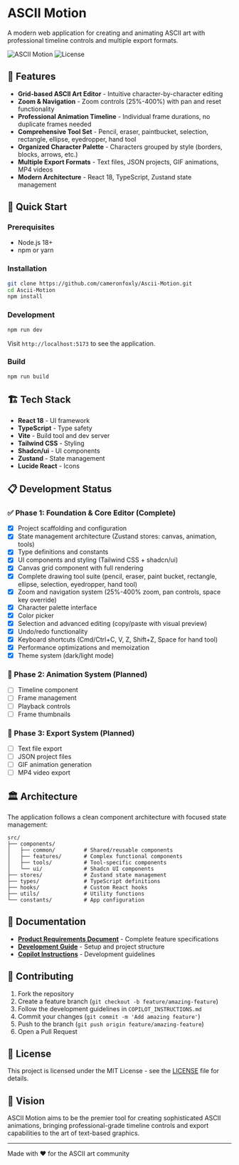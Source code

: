 # ASCII Motion

A modern web application for creating and animating ASCII art with professional timeline controls and multiple export formats.

![ASCII Motion](https://img.shields.io/badge/status-in%20development-yellow)
![License](https://img.shields.io/badge/license-MIT-blue)

## 🎨 Features

- **Grid-based ASCII Art Editor** - Intuitive character-by-character editing
- **Zoom & Navigation** - Zoom controls (25%-400%) with pan and reset functionality
- **Professional Animation Timeline** - Individual frame durations, no duplicate frames needed
- **Comprehensive Tool Set** - Pencil, eraser, paintbucket, selection, rectangle, ellipse, eyedropper, hand tool
- **Organized Character Palette** - Characters grouped by style (borders, blocks, arrows, etc.)
- **Multiple Export Formats** - Text files, JSON projects, GIF animations, MP4 videos
- **Modern Architecture** - React 18, TypeScript, Zustand state management

## 🚀 Quick Start

### Prerequisites
- Node.js 18+
- npm or yarn

### Installation
```bash
git clone https://github.com/cameronfoxly/Ascii-Motion.git
cd Ascii-Motion
npm install
```

### Development
```bash
npm run dev
```

Visit `http://localhost:5173` to see the application.

### Build
```bash
npm run build
```

## 🏗️ Tech Stack

- **React 18** - UI framework
- **TypeScript** - Type safety
- **Vite** - Build tool and dev server
- **Tailwind CSS** - Styling
- **Shadcn/ui** - UI components
- **Zustand** - State management
- **Lucide React** - Icons

## 📋 Development Status

### ✅ Phase 1: Foundation & Core Editor (Complete)
- [x] Project scaffolding and configuration
- [x] State management architecture (Zustand stores: canvas, animation, tools)
- [x] Type definitions and constants
- [x] UI components and styling (Tailwind CSS + shadcn/ui)
- [x] Canvas grid component with full rendering
- [x] Complete drawing tool suite (pencil, eraser, paint bucket, rectangle, ellipse, selection, eyedropper, hand tool)
- [x] Zoom and navigation system (25%-400% zoom, pan controls, space key override)
- [x] Character palette interface
- [x] Color picker
- [x] Selection and advanced editing (copy/paste with visual preview)
- [x] Undo/redo functionality
- [x] Keyboard shortcuts (Cmd/Ctrl+C, V, Z, Shift+Z, Space for hand tool)
- [x] Performance optimizations and memoization
- [x] Theme system (dark/light mode)

### 📅 Phase 2: Animation System (Planned)
- [ ] Timeline component
- [ ] Frame management
- [ ] Playback controls
- [ ] Frame thumbnails

### 📅 Phase 3: Export System (Planned)
- [ ] Text file export
- [ ] JSON project files
- [ ] GIF animation generation
- [ ] MP4 video export

## 🏛️ Architecture

The application follows a clean component architecture with focused state management:

```
src/
├── components/
│   ├── common/         # Shared/reusable components
│   ├── features/       # Complex functional components  
│   ├── tools/          # Tool-specific components
│   └── ui/             # Shadcn UI components
├── stores/             # Zustand state management
├── types/              # TypeScript definitions
├── hooks/              # Custom React hooks
├── utils/              # Utility functions
└── constants/          # App configuration
```

## 📖 Documentation

- **[Product Requirements Document](./PRD.md)** - Complete feature specifications
- **[Development Guide](./DEVELOPMENT.md)** - Setup and project structure
- **[Copilot Instructions](./COPILOT_INSTRUCTIONS.md)** - Development guidelines

## 🤝 Contributing

1. Fork the repository
2. Create a feature branch (`git checkout -b feature/amazing-feature`)
3. Follow the development guidelines in `COPILOT_INSTRUCTIONS.md`
4. Commit your changes (`git commit -m 'Add amazing feature'`)
5. Push to the branch (`git push origin feature/amazing-feature`)
6. Open a Pull Request

## 📜 License

This project is licensed under the MIT License - see the [LICENSE](LICENSE) file for details.

## 🎯 Vision

ASCII Motion aims to be the premier tool for creating sophisticated ASCII animations, bringing professional-grade timeline controls and export capabilities to the art of text-based graphics.

---

Made with ❤️ for the ASCII art community
